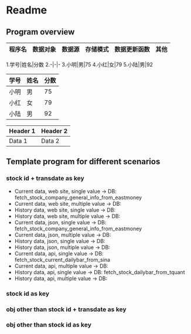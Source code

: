 # Readme
## Program overview
程序名|数据对象|数据源|存储模式|数据更新函数|其他
-|-|-|-|-|-

1.学号|姓名|分数
2.-|-|-
3.小明|男|75
4.小红|女|79
5.小陆|男|92


|学号|姓名|分数|
|-|-|-|
|小明|男|75|
|小红|女|79|
|小陆|男|92|

| Header 1 | Header 2 |
| -------- | -------- |
| Data 1   | Data 2   |

## Template program for different scenarios
### stock id + transdate as key
+ Current data, web site, single value -> DB: fetch_stock_company_general_info_from_eastmoney
+ Current data, web site, multiple value -> DB:
+ History data, web site, single value  -> DB: 
+ History data, web site, multiple value  -> DB: 
+ Current data, json, single value -> DB: fetch_stock_company_general_info_from_eastmoney
+ Current data, json, multiple value -> DB:
+ History data, json, single value  -> DB: 
+ History data, json, multiple value  -> DB: 
+ Current data, api, single value -> DB: fetch_stock_current_dailybar_from_sina
+ Current data, api, multiple value -> DB: 
+ History data, api, single value  -> DB: fetch_stock_dailybar_from_tquant
+ History data, api, multiple value  -> DB: 

### stock id  as key
### obj other than stock id + transdate as key
### obj other than stock id as key